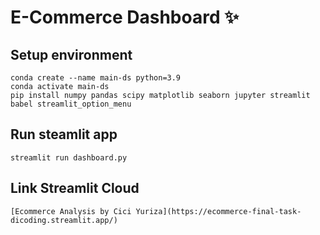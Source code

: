 # E-Commerce Dashboard ✨

## Setup environment
```
conda create --name main-ds python=3.9
conda activate main-ds
pip install numpy pandas scipy matplotlib seaborn jupyter streamlit babel streamlit_option_menu
```

## Run steamlit app
```
streamlit run dashboard.py
```
## Link Streamlit Cloud
```
[Ecommerce Analysis by Cici Yuriza](https://ecommerce-final-task-dicoding.streamlit.app/)
```
